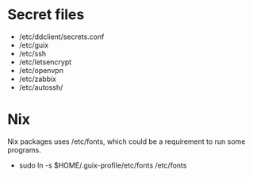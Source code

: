# Secret files

- /etc/ddclient/secrets.conf
- /etc/guix
- /etc/ssh
- /etc/letsencrypt
- /etc/openvpn
- /etc/zabbix
- /etc/autossh/

# Nix

Nix packages uses /etc/fonts, which could be a requirement to run some
programs.

- sudo ln -s $HOME/.guix-profile/etc/fonts /etc/fonts
